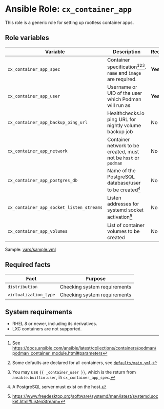 # Ansible Role: `cx_container_app`

This role is a generic role for setting up rootless container apps.

## Role variables

| Variable                                 | Description                                                           | Required |
| ---------------------------------------- | --------------------------------------------------------------------- | -------- |
| `cx_container_app_spec`                  | Container specification[^1][^2][^3]. `name` and `image` are required. | **Yes**  |
| `cx_container_app_user`                  | Username or UID of the user which Podman will run as                  | **Yes**  |
| `cx_container_app_backup_ping_url`       | Healthchecks.io ping URL for nightly volume backup job                | No       |
| `cx_container_app_network`               | Container network to be created, must not be `host` or `podman`       | No       |
| `cx_container_app_postgres_db`           | Name of the PostgreSQL database/user to be created[^4]                | No       |
| `cx_container_app_socket_listen_streams` | Listen addresses for systemd socket activation[^5]                    | No       |
| `cx_container_app_volumes`               | List of container volumes to be created                               | No       |

Sample: [vars/sample.yml](vars/sample.yml)

[^1]: See <https://docs.ansible.com/ansible/latest/collections/containers/podman/podman_container_module.html#parameters>
[^2]: Some defaults are declared for all containers, see [`defaults/main.yml`](defaults/main.yml).
[^3]: You may use `{{ _container_user }}`, which is the return from `ansible.builtin.user`, in `cx_container_app_spec`.
[^4]: A PostgreSQL server must exist on the host.
[^5]: <https://www.freedesktop.org/software/systemd/man/latest/systemd.socket.html#ListenStream=>

## Required facts

| Fact                  | Purpose                      |
| --------------------- | ---------------------------- |
| `distribution`        | Checking system requirements |
| `virtualization_type` | Checking system requirements |

## System requirements

- RHEL 8 or newer, including its derivatives.
- LXC containers are not supported.
